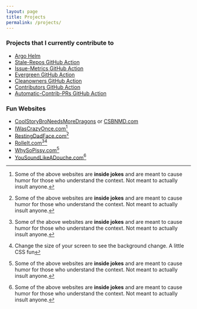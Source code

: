 ```yaml
---
layout: page
title: Projects
permalink: /projects/
---
```


### Projects that I currently contribute to

- [Argo Helm](https://github.com/argoproj/argo-helm)
- [Stale-Repos GitHub Action](https://github.com/github/stale-repos)
- [Issue-Metrics GitHub Action](https://github.com/github/issue-metrics)
- [Evergreen GitHub Action](https://github.com/github/evergreen)
- [Cleanowners GitHub Action](https://github.com/github/cleanowners)
- [Contributors GitHub Action](https://github.com/github/contributors)
- [Automatic-Contrib-PRs GitHub Action](https://github.com/github/automatic-contrib-prs)

### Fun Websites

- [CoolStoryBroNeedsMoreDragons](https://coolstorybroneedsmoredragons.com) or [CSBNMD.com](https://csbnmd.com)
- [IWasCrazyOnce.com](https://iwascrazyonce.com)[^1]
- [RestingDadFace.com](https://restingdadface.com)[^1]
- [RolleIt.com](https://rolledit.com)[^1][^2]
- [WhySoPissy.com](https://whysopissy.com)[^1]
- [YouSoundLikeADouche.com](https://yousoundlikeadouche.com)[^1]

[^1]: Some of the above websites are **inside jokes** and are meant to cause humor for those who understand the context. Not meant to actually insult anyone.
[^2]: Change the size of your screen to see the background change.  A little CSS fun

